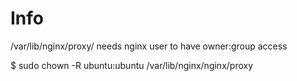Info
=========

/var/lib/nginx/proxy/ needs nginx user to have owner:group access

$ sudo chown -R ubuntu:ubuntu /var/lib/nginx/nginx/proxy

